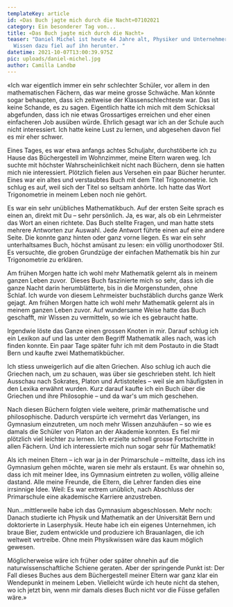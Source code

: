 ```yaml
---
templateKey: article
id: «Das Buch jagte mich durch die Nacht»07102021
category: Ein besonderer Tag von...
title: «Das Buch jagte mich durch die Nacht»
teaser: "Daniel Michel ist heute 44 Jahre alt, Physiker und Unternehmer – das
  Wissen dazu fiel auf ihn herunter. "
datetime: 2021-10-07T13:00:39.975Z
pic: uploads/daniel-michel.jpg
author: Camilla Landbø
---
```


«Ich war eigentlich immer ein sehr schlechter Schüler, vor allem in den mathematischen Fächern, das war meine grosse Schwäche. Man könnte sogar behaupten, dass ich zeitweise der Klassenschlechteste war. Das ist keine Schande, es zu sagen. Eigentlich hatte ich mich mit dem Schicksal abgefunden, dass ich nie etwas Grossartiges erreichen und eher einen einfacheren Job ausüben würde. Ehrlich gesagt war ich an der Schule auch nicht interessiert. Ich hatte keine Lust zu lernen, und abgesehen davon fiel es mir eher schwer.

​Eines Tages, es war etwa anfangs achtes Schuljahr, durchstöberte ich zu Hause das Büchergestell im Wohnzimmer, meine Eltern waren weg. Ich suchte mit höchster Wahrscheinlichkeit nicht nach Büchern, denn sie hatten mich nie interessiert. Plötzlich fielen aus Versehen ein paar Bücher herunter. Eines war ein altes und verstaubtes Buch mit dem Titel Trigonometrie. Ich schlug es auf, weil sich der Titel so seltsam anhörte. Ich hatte das Wort Trigonometrie in meinem Leben noch nie gehört.

​Es war ein sehr unübliches Mathematikbuch. Auf der ersten Seite sprach es einen an, direkt mit Du – sehr persönlich. Ja, es war, als ob ein Lehrmeister das Wort an einen richtete. Das Buch stellte Fragen, und man hatte stets mehrere Antworten zur Auswahl. Jede Antwort führte einen auf eine andere Seite. Die konnte ganz hinten oder ganz vorne liegen. Es war ein sehr unterhaltsames Buch, höchst amüsant zu lesen: ein völlig unorthodoxer Stil. Es versuchte, die groben Grundzüge der einfachen Mathematik bis hin zur Trigonometrie zu erklären.

​Am frühen Morgen hatte ich wohl mehr Mathematik gelernt als in meinem ganzen Leben zuvor.
​
Dieses Buch faszinierte mich so sehr, dass ich die ganze Nacht darin herumblätterte, bis in die Morgenstunden, ohne Schlaf. Ich wurde von diesem Lehrmeister buchstäblich durchs ganze Werk gejagt. Am frühen Morgen hatte ich wohl mehr Mathematik gelernt als in meinem ganzen Leben zuvor. Auf wundersame Weise hatte das Buch geschafft, mir Wissen zu vermitteln, so wie ich es gebraucht hatte.

​Irgendwie löste das Ganze einen grossen Knoten in mir. Darauf schlug ich ein Lexikon auf und las unter dem Begriff Mathematik alles nach, was ich finden konnte. Ein paar Tage später fuhr ich mit dem Postauto in die Stadt Bern und kaufte zwei Mathematikbücher.

​Ich stiess unweigerlich auf die alten Griechen. Also schlug ich auch die Griechen nach, um zu schauen, was über sie geschrieben steht. Ich hielt Ausschau nach Sokrates, Platon und Artistoteles – weil sie am häufigsten in den Lexika erwähnt wurden. Kurz darauf kaufte ich ein Buch über die Griechen und ihre Philosophie – und da war's um mich geschehen.

​Nach diesen Büchern folgten viele weitere, primär mathematische und philosophische. Dadurch verspürte ich vermehrt das Verlangen, ins Gymnasium einzutreten, um noch mehr Wissen anzuhäufen – so wie es damals die Schüler von Platon an der Akademie konnten. Es fiel mir plötzlich viel leichter zu lernen. Ich erzielte schnell grosse Fortschritte in allen Fächern. Und ich interessierte mich nun sogar sehr für Mathematik!

​Als ich meinen Eltern – ich war ja in der Primarschule – mitteilte, dass ich ins Gymnasium gehen möchte, waren sie mehr als erstaunt. Es war ohnehin so, dass ich mit meiner Idee, ins Gymnasium eintreten zu wollen, völlig alleine dastand. Alle meine Freunde, die Eltern, die Lehrer fanden dies eine irrsinnige Idee. Weil: Es war extrem unüblich, nach Abschluss der Primarschule eine akademische Karriere anzustreben.

​Nun...mittlerweile habe ich das Gymnasium abgeschlossen. Mehr noch: Danach studierte ich Physik und Mathematik an der Universität Bern und doktorierte in Laserphysik. Heute habe ich ein eigenes Unternehmen, ich braue Bier, zudem entwickle und produziere ich Brauanlagen, die ich weltweit vertreibe. Ohne mein Physikwissen wäre das kaum möglich gewesen.

​Möglicherweise wäre ich früher oder später ohnehin auf die naturwissenschaftliche Schiene geraten. Aber der springende Punkt ist: Der Fall dieses Buches aus dem Büchergestell meiner Eltern war ganz klar ein Wendepunkt in meinem Leben. Vielleicht würde ich heute nicht da stehen, wo ich jetzt bin, wenn mir damals dieses Buch nicht vor die Füsse gefallen wäre.»
